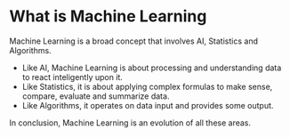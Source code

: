 # What is Machine Learning

Machine Learning is a broad concept that involves AI, Statistics and Algorithms.

- Like AI, Machine Learning is about processing and understanding data to react inteligently upon it.
- Like Statistics, it is about applying complex formulas to make sense, compare, evaluate and summarize data.
- Like Algorithms, it operates on data input and provides some output.

In conclusion, Machine Learning is an evolution of all these areas.